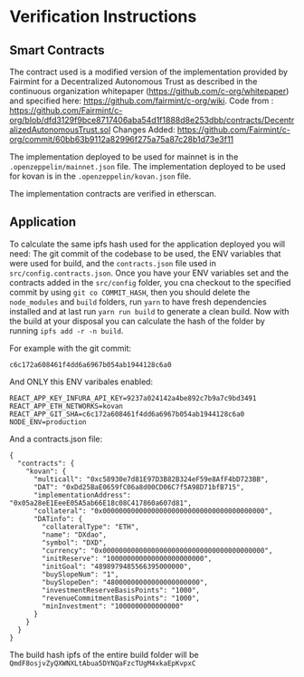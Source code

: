 # Verification Instructions

## Smart Contracts

The contract used is a modified version of the implementation provided by Fairmint for a Decentralized Autonomous Trust as described in the continuous organization whitepaper (https://github.com/c-org/whitepaper) and specified here: https://github.com/fairmint/c-org/wiki.
Code from : https://github.com/Fairmint/c-org/blob/dfd3129f9bce8717406aba54d1f1888d8e253dbb/contracts/DecentralizedAutonomousTrust.sol
Changes Added: https://github.com/Fairmint/c-org/commit/60bb63b9112a82996f275a75a87c28b1d73e3f11

The implementation deployed to be used for mainnet is in the `.openzeppelin/mainnet.json` file.
The implementation deployed to be used for kovan is in the `.openzeppelin/kovan.json` file.

The implementation contracts are verified in etherscan.

## Application

To calculate the same ipfs hash used for the application deployed you will need: The git commit of the codebase to be used, the ENV variables that were used for build, and the `contracts.json` file used in `src/config.contracts.json`.
Once you have your ENV variables set and the contracts added in the `src/config` folder, you cna checkout to the specified commit by using `git co COMMIT_HASH`, then you should delete the `node_modules` and `build` folders, run `yarn` to have fresh dependencies installed and at last run `yarn run build` to generate a clean build.
Now with the build at your disposal you can calculate the hash of the folder by running `ipfs add -r -n build`.

For example with the git commit:
```
c6c172a608461f4dd6a6967b054ab1944128c6a0
```
And ONLY this ENV varibales enabled:
```
REACT_APP_KEY_INFURA_API_KEY=9237a024142a4be892c7b9a7c9bd3491
REACT_APP_ETH_NETWORKS=kovan
REACT_APP_GIT_SHA=c6c172a608461f4dd6a6967b054ab1944128c6a0
NODE_ENV=production
```
And a contracts.json file:
```
{
  "contracts": {
    "kovan": {
      "multicall": "0xc58930e7d81E97D3B82B324eF59e8AfF4bD723BB",
      "DAT": "0xDd25BaE0659fC06a8d00CD06C7f5A98D71bfB715",
      "implementationAddress": "0x05a28eE1EeeE05A5ab66E18c08C417860a607d81",
      "collateral": "0x0000000000000000000000000000000000000000",
      "DATinfo": {
        "collateralType": "ETH",
        "name": "DXdao",
        "symbol": "DXD",
        "currency": "0x0000000000000000000000000000000000000000",
        "initReserve": "100000000000000000000000",
        "initGoal": "4898979485566395000000",
        "buySlopeNum": "1",
        "buySlopeDen": "48000000000000000000000",
        "investmentReserveBasisPoints": "1000",
        "revenueCommitmentBasisPoints": "1000",
        "minInvestment": "1000000000000000"
      }
    }
  }
}
```

The build hash ipfs of the entire build folder will be `QmdF8osjvZyQXWNXLtAbua5DYNQaFzcTUgM4xkaEpKvpxC`
